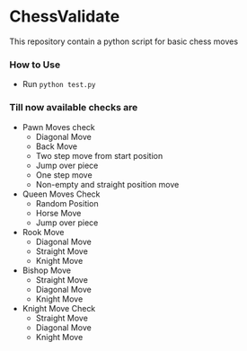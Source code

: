 # ChessValidate
This repository contain a python script for basic chess moves

### How to Use
- Run `python test.py`

### Till now available checks are

  - Pawn Moves check
    - Diagonal Move
    - Back Move
    - Two step move from start position
    - Jump over piece
    - One step move
    - Non-empty and straight position move
  - Queen Moves Check
    - Random Position
    - Horse Move
    - Jump over piece
  - Rook Move
    - Diagonal Move
    - Straight Move
    - Knight Move
  - Bishop Move
    - Straight Move
    - Diagonal Move
    - Knight Move
  - Knight Move Check
    - Straight Move
    - Diagonal Move
    - Knight Move
